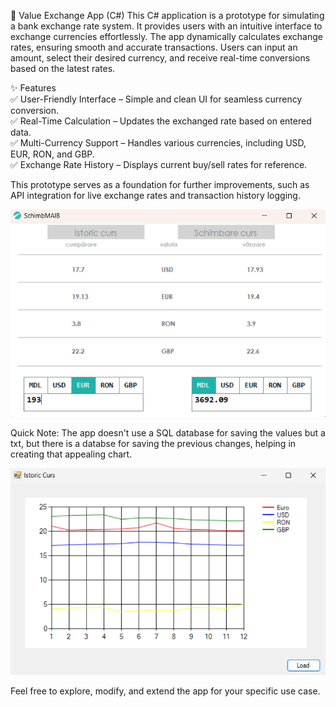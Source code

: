 💱 Value Exchange App (C#)
This C# application is a prototype for simulating a bank exchange rate system. It provides users with an intuitive interface to exchange currencies effortlessly. The app dynamically calculates exchange rates, ensuring smooth and accurate transactions. Users can input an amount, select their desired currency, and receive real-time conversions based on the latest rates.

✨ Features <br>
✅ User-Friendly Interface – Simple and clean UI for seamless currency conversion. <br>
✅ Real-Time Calculation – Updates the exchanged rate based on entered data. <br>
✅ Multi-Currency Support – Handles various currencies, including USD, EUR, RON, and GBP. <br>
✅ Exchange Rate History – Displays current buy/sell rates for reference. <br>

This prototype serves as a foundation for further improvements, such as API integration for live exchange rates and transaction history logging.

<img src="https://github.com/pavel-913/CursValutar/blob/main/Screenshot.png" alt="">

Quick Note: The app doesn't use a SQL database for saving the values but a txt, but there is a databse for saving the previous changes, helping in creating that appealing chart.

<img src="https://github.com/pavel-913/CursValutar/blob/main/Screenshot2.png" alt="">

Feel free to explore, modify, and extend the app for your specific use case.

